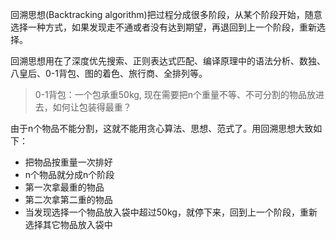 回溯思想(Backtracking algorithm)把过程分成很多阶段，从某个阶段开始，随意选择一种方式，如果发现走不通或者没有达到期望，再退回到上一个阶段，重新选择。

回溯思想用在了深度优先搜索、正则表达式匹配、编译原理中的语法分析、数独、八皇后、0-1背包、图的着色、旅行商、全排列等。

> 0-1背包：一个包承重50kg, 现在需要把n个重量不等、不可分割的物品放进去，如何让包装得最重？

由于n个物品不能分割，这就不能用贪心算法、思想、范式了。用回溯思想大致如下：

- 把物品按重量一次排好
- n个物品就分成n个阶段
- 第一次拿最重的物品
- 第二次拿第二重的物品
- 当发现选择一个物品放入袋中超过50kg，就停下来，回到上一个阶段，重新选择其它物品放入袋中

